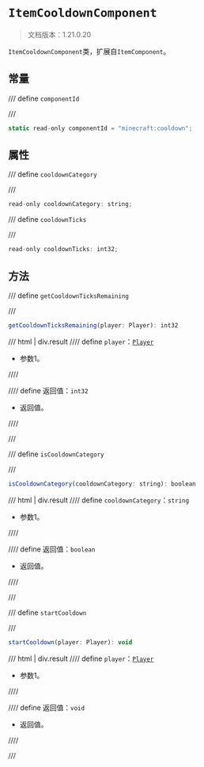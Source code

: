 # `ItemCooldownComponent`

> 文档版本：1.21.0.20

`ItemCooldownComponent`类，扩展自`ItemComponent`。

## 常量

/// define
`componentId`


///

```js
static read-only componentId = "minecraft:cooldown";
```


## 属性

/// define
`cooldownCategory`


///

```js
read-only cooldownCategory: string;
```


/// define
`cooldownTicks`


///

```js
read-only cooldownTicks: int32;
```


## 方法

/// define
`getCooldownTicksRemaining`


///

```js
getCooldownTicksRemaining(player: Player): int32
```

/// html | div.result
//// define
`player`：[`Player`](../player.md)

- 参数1。


////

//// define
返回值：`int32`

- 返回值。


////

///


/// define
`isCooldownCategory`


///

```js
isCooldownCategory(cooldownCategory: string): boolean
```

/// html | div.result
//// define
`cooldownCategory`：`string`

- 参数1。


////

//// define
返回值：`boolean`

- 返回值。


////

///


/// define
`startCooldown`


///

```js
startCooldown(player: Player): void
```

/// html | div.result
//// define
`player`：[`Player`](../player.md)

- 参数1。


////

//// define
返回值：`void`

- 返回值。


////

///

